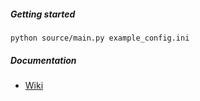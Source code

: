 ##### Getting started
```
python source/main.py example_config.ini
```
##### Documentation
* [Wiki](https://github.com/Mimrik/cource_monitoring_notifier/wiki)
